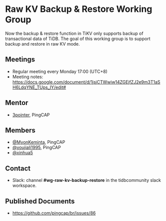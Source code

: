 # Raw KV Backup & Restore Working Group

Now the backup & restore function in TiKV only supports backup of transactional data of TiDB. The goal of this working group is to support backup and restore in raw KV mode.

## Meetings

* Regular meeting every Monday 17:00 (UTC+8)
* Meeting notes: https://docs.google.com/document/d/1jsjCTWwiw14ZGEjfZJ2e9m3T1aSH6LdqYNE_TUps_IY/edit#

## Mentor

* [3pointer](https://github.com/3pointer), PingCAP

## Members

* [@MyonKeminta](https://github.com/MyonKeminta), PingCAP
* [@youjiali1995](https://github.com/youjiali1995), PingCAP
* [@xinhua5](https://github.com/xinhua5)

## Contact

* Slack: channel **#wg-raw-kv-backup-restore** in the
  tidbcommunity slack workspace.

## Published Documents

* https://github.com/pingcap/br/issues/86

